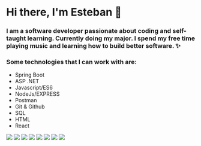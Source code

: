 # Hi there, I'm **Esteban** 👋


### I am a software developer passionate about coding and self-taught learning. Currently doing my major. I spend my free time playing music and learning how to build better software. ✨


### Some technologies that I can work with are:


 
- Spring Boot
- ASP .NET
- Javascript/ES6 
- NodeJs/EXPRESS 
- Postman 
- Git & Github 
- SQL 
- HTML
- React

 ![](https://img.icons8.com/color/48/000000/java-coffee-cup-logo--v1.png)
 ![](https://img.icons8.com/color/48/000000/html-5--v1.png)
 ![](https://img.icons8.com/color/48/000000/mysql-logo.png)
 ![](https://img.icons8.com/color/48/000000/git.png) 
 ![](https://img.icons8.com/color/48/000000/nodejs.png)
 ![](https://img.icons8.com/color/48/000000/javascript--v1.png)
 ![](https://img.icons8.com/color/48/000000/spring-logo.png)
 ![](https://img.icons8.com/external-tal-revivo-shadow-tal-revivo/24/000000/external-postman-is-the-only-complete-api-development-environment-logo-shadow-tal-revivo.png)
